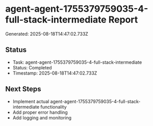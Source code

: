 # agent-agent-1755379759035-4-full-stack-intermediate Report

Generated: 2025-08-18T14:47:02.733Z

## Status
- Task: agent-agent-1755379759035-4-full-stack-intermediate
- Status: Completed
- Timestamp: 2025-08-18T14:47:02.733Z

## Next Steps
- Implement actual agent-agent-1755379759035-4-full-stack-intermediate functionality
- Add proper error handling
- Add logging and monitoring
